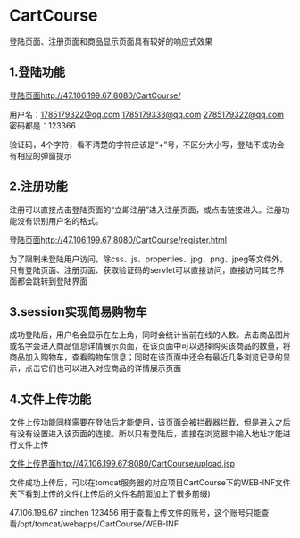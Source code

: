 # CartCourse    

登陆页面、注册页面和商品显示页面具有较好的响应式效果

## 1.登陆功能  

[登陆页面http://47.106.199.67:8080/CartCourse/](http://47.106.199.67:8080/CartCourse/)    

用户名：1785179322@qq.com  1785179333@qq.com  2785179322@qq.com            密码都是：123366  

验证码，4个字符，看不清楚的字符应该是“+”号，不区分大小写，登陆不成功会有相应的弹窗提示

## 2.注册功能  

注册可以直接点击登陆页面的“立即注册”进入注册页面，或点击链接进入。注册功能没有识别用户名的格式。

[登陆页面http://47.106.199.67:8080/CartCourse/register.html](http://47.106.199.67:8080/CartCourse/register.html)  

为了限制未登陆用户访问，除css、js、properties、jpg、png、jpeg等文件外，只有登陆页面、注册页面、获取验证码的servlet可以直接访问，直接访问其它界面都会跳转到登陆界面  

## 3.session实现简易购物车  

成功登陆后，用户名会显示在左上角，同时会统计当前在线的人数。点击商品图片或名字会进入商品信息详情展示页面，在该页面中可以选择购买该商品的数量，将商品加入购物车，查看购物车信息；同时在该页面中还会有最近几条浏览记录的显示，点击它们也可以进入对应商品的详情展示页面  

## 4.文件上传功能
文件上传功能同样需要在登陆后才能使用，该页面会被拦截器拦截，但是进入之后有没有设置进入该页面的连接。所以只有登陆后，直接在浏览器中输入地址才能进行文件上传

[文件上传界面http://47.106.199.67:8080/CartCourse/upload.jsp](http://47.106.199.67:8080/CartCourse/upload.jsp)    

文件成功上传后，可以在tomcat服务器的对应项目CartCourse下的WEB-INF文件夹下看到上传的文件(上传后的文件名前面加上了很多前缀)

47.106.199.67  xinchen  123456  用于查看上传文件的账号，这个账号只能查看/opt/tomcat/webapps/CartCourse/WEB-INF
